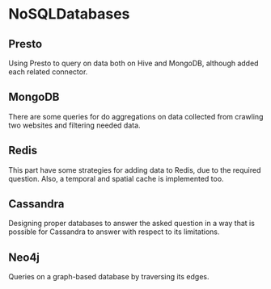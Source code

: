 # NoSQLDatabases

## Presto
Using Presto to query on data both on Hive and MongoDB, although added each related connector.

## MongoDB
There are some queries for do aggregations on data collected from crawling two websites and filtering needed data.

## Redis
This part have some strategies for adding data to Redis, due to the required question. Also, a temporal and spatial cache is implemented too.

## Cassandra
Designing proper databases to answer the asked question in a way that is possible for Cassandra to answer with respect to its limitations.

## Neo4j
Queries on a graph-based database by traversing its edges. 
